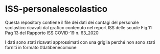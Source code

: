 # ISS-personalescolastico

Questa repository contiene il file dei dati dei contagi del personale scolastico ricavati dal grafico contenuto nel report ISS delle scuole
Fig.11  Pag 13 del Rapporto ISS COVID-19 n. 63_2020

I dati sono stati ricavati approssimati con una griglia perché non sono stati forniti in formato #datibenecomune
